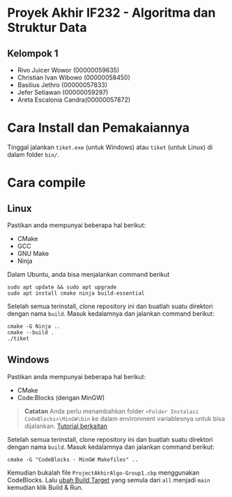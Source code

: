 # Proyek Akhir IF232 - Algoritma dan Struktur Data

## Kelompok 1

- Rivo Juicer Wowor (00000059635)
- Christian Ivan Wibowo (00000058450)
- Basilius Jethro (00000057833)
- Jefer Setiawan (00000059297)
- Areta Escalonia Candra(00000057872)

# Cara Install dan Pemakaiannya

Tinggal jalankan `tiket.exe` (untuk Windows) atau `tiket` (untuk Linux) di dalam folder `bin/`.

# Cara compile

## Linux

Pastikan anda mempunyai beberapa hal berikut:

- CMake
- GCC
- GNU Make
- Ninja

Dalam Ubuntu, anda bisa menjalankan command berikut

```
sudo apt update && sudo apt upgrade
sudo apt install cmake ninja build-essential
```

Setelah semua terinstall, clone repository ini dan buatlah suatu direktori
dengan nama `build`. Masuk kedalamnya dan jalankan command berikut:

```
cmake -G Ninja ..
cmake --build .
./tiket
```

## Windows

Pastikan anda mempunyai beberapa hal berikut:

- CMake
- Code:Blocks (dengan MinGW)

> **Catatan**
> Anda perlu menambahkan folder `<Folder Instalasi CodeBlocks>\MinGW\bin` ke
> dalam environment variablesnya untuk bisa dijalankan.
> [Tutorial berkaitan](https://stackoverflow.com/questions/15024419/cmake-for-codeblocks-under-windows#:~:text=for%20me%20following,open%20project.cbp)

Setelah semua terinstall, clone repository ini dan buatlah suatu direktori
dengan nama `build`. Masuk kedalamnya dan jalankan command berikut:

```
cmake -G "CodeBlocks - MinGW Makefiles" ..
```

Kemudian bukalah file `ProjectAkhirAlgo-Group1.cbp` menggunakan CodeBlocks.
Lalu [ubah Build Target](https://i.imgur.com/UN0wdYd.png) yang semula dari `all`
menjadi `main` kemudian klik Build & Run.
